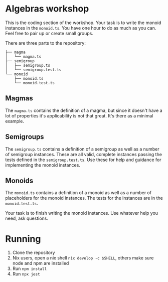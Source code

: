 # Algebras workshop

This is the coding section of the workshop. Your task is to write the monoid
instances in the `monoid.ts`. You have one hour to do as much as you can. Feel
free to pair up or create small groups.

There are three parts to the repository:

```
├── magma
│   └── magma.ts
├── semigroup
│   ├── semigroup.ts
│   └── semigroup.test.ts
└── monoid
    ├── monoid.ts
    └── monoid.test.ts
```

## Magmas

The `magma.ts` contains the definition of a magma, but since it doesn't have a
lot of properties it's applicability is not that great. It's there as a minimal
example.

## Semigroups

The `semigroup.ts` contains a definition of a semigroup as well as a number of
semigroup instances. These are all valid, complete instances passing the tests
defined in the `semigroup.test.ts`. Use these for help and guidance for
implementing the monoid instances.

## Monoids

The `monoid.ts` contains a definition of a monoid as well as a number of
placeholders for the monoid instances. The tests for the instances are in the
`monoid.test.ts`.

Your task is to finish writing the monoid instances. Use whatever help you need, ask questions.

# Running

1. Clone the repository
2. Nix users, open a nix shell `nix develop -c $SHELL`, others make sure node
   and npm are installed
3. Run `npm install`
4. Run `npx jest`
